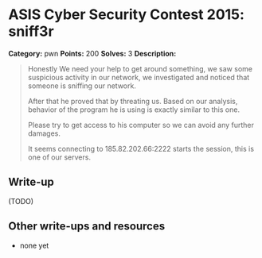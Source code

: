 # ASIS Cyber Security Contest 2015: sniff3r

**Category:** pwn
**Points:** 200
**Solves:** 3
**Description:**

> Honestly We need your help to get around something, we saw some suspicious activity in our network, we investigated and noticed that someone is sniffing our network.
> 
> After that he proved that by threating us. Based on our analysis, behavior of the program he is using is exactly similar to this one.
> 
> Please try to get access to his computer so we can avoid any further damages.
> 
> It seems connecting to 185.82.202.66:2222 starts the session, this is one of our servers.

## Write-up

(TODO)

## Other write-ups and resources

* none yet
